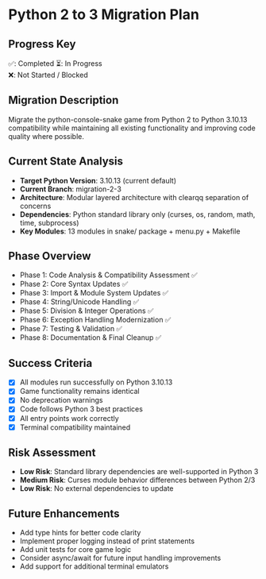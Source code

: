 # Python 2 to 3 Migration Plan

## Progress Key
✅: Completed
⏳: In Progress  
❌: Not Started / Blocked

## Migration Description
Migrate the python-console-snake game from Python 2 to Python 3.10.13 compatibility while maintaining all existing functionality and improving code quality where possible.

## Current State Analysis
- **Target Python Version**: 3.10.13 (current default)
- **Current Branch**: migration-2-3
- **Architecture**: Modular layered architecture with clearqq separation of concerns
- **Dependencies**: Python standard library only (curses, os, random, math, time, subprocess)
- **Key Modules**: 13 modules in snake/ package + menu.py + Makefile

## Phase Overview
- Phase 1: Code Analysis & Compatibility Assessment ✅
- Phase 2: Core Syntax Updates ✅
- Phase 3: Import & Module System Updates ✅
- Phase 4: String/Unicode Handling ✅
- Phase 5: Division & Integer Operations ✅
- Phase 6: Exception Handling Modernization ✅
- Phase 7: Testing & Validation ✅
- Phase 8: Documentation & Final Cleanup ✅

## Success Criteria
- [x] All modules run successfully on Python 3.10.13
- [x] Game functionality remains identical
- [x] No deprecation warnings
- [x] Code follows Python 3 best practices
- [x] All entry points work correctly
- [x] Terminal compatibility maintained

## Risk Assessment
- **Low Risk**: Standard library dependencies are well-supported in Python 3
- **Medium Risk**: Curses module behavior differences between Python 2/3
- **Low Risk**: No external dependencies to update

## Future Enhancements
- Add type hints for better code clarity
- Implement proper logging instead of print statements
- Add unit tests for core game logic
- Consider async/await for future input handling improvements
- Add support for additional terminal emulators
